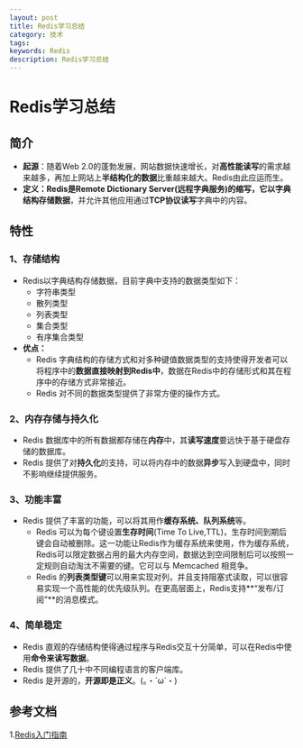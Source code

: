```yaml
---
layout: post
title: Redis学习总结
category: 技术
tags: 
keywords: Redis
description: Redis学习总结
---
```

Redis学习总结
=======

## 简介
- **起源**：随着Web 2.0的蓬勃发展，网站数据快速增长，对**高性能读写**的需求越来越多，再加上网站上**半结构化的数据**比重越来越大。Redis由此应运而生。
- **定义：**Redis是Remote Dictionary Server(远程字典服务)的缩写，它以**字典结构存储数据**，并允许其他应用通过**TCP协议读写**字典中的内容。

## 特性

### 1、存储结构
- Redis以字典结构存储数据，目前字典中支持的数据类型如下：
    - 字符串类型
    - 散列类型
    - 列表类型
    - 集合类型
    - 有序集合类型
- **优点：**
    - Redis 字典结构的存储方式和对多种键值数据类型的支持使得开发者可以将程序中的**数据直接映射到Redis中**，数据在Redis中的存储形式和其在程序中的存储方式非常接近。
    - Redis 对不同的数据类型提供了非常方便的操作方式。

### 2、内存存储与持久化
- Redis 数据库中的所有数据都存储在**内存**中，其**读写速度**要远快于基于硬盘存储的数据库。
- Redis 提供了对**持久化**的支持，可以将内存中的数据**异步**写入到硬盘中，同时不影响继续提供服务。

### 3、功能丰富
- Redis 提供了丰富的功能，可以将其用作**缓存系统、队列系统**等。
    - Redis 可以为每个键设置**生存时间**(Time To Live,TTL)，生存时间到期后键会自动被删除。这一功能让Redis作为缓存系统来使用，作为缓存系统，Redis可以限定数据占用的最大内存空间，数据达到空间限制后可以按照一定规则自动淘汰不需要的键。它可以与 Memcached 相竞争。
    - Redis 的**列表类型键**可以用来实现对列，并且支持阻塞式读取，可以很容易实现一个高性能的优先级队列。在更高层面上，Redis支持**“发布/订阅”**的消息模式。

### 4、简单稳定
- Redis 直观的存储结构使得通过程序与Redis交互十分简单，可以在Redis中使用**命令来读写数据**。
- Redis 提供了几十中不同编程语言的客户端库。
- Redis 是开源的，**开源即是正义**。(。・`ω´・)

## 参考文档
1.<a href="http://demon7452.github.io/2016/02/14/Redis%E5%85%A5%E9%97%A8%E6%8C%87%E5%8D%97-%E7%AC%AC2%E7%89%88.html" target="_blank">Redis入门指南</a><br> 
